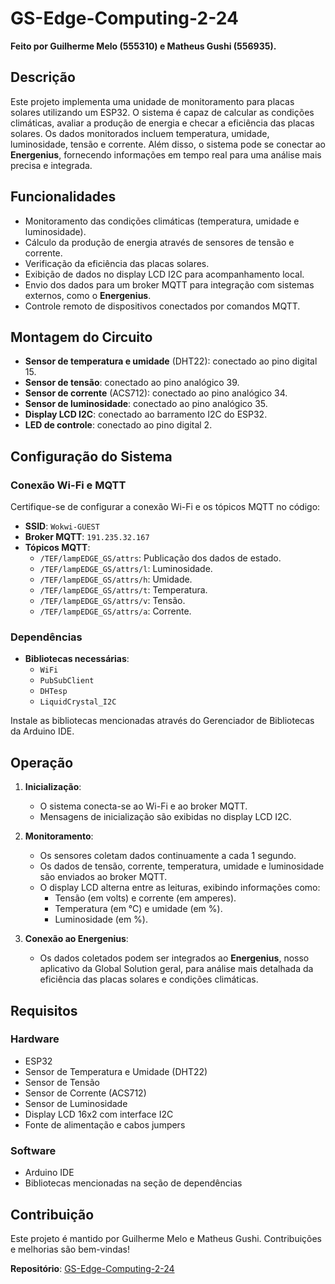 # GS-Edge-Computing-2-24  

**Feito por Guilherme Melo (555310) e Matheus Gushi (556935).**  

## Descrição  

Este projeto implementa uma unidade de monitoramento para placas solares utilizando um ESP32. O sistema é capaz de calcular as condições climáticas, avaliar a produção de energia e checar a eficiência das placas solares. Os dados monitorados incluem temperatura, umidade, luminosidade, tensão e corrente. Além disso, o sistema pode se conectar ao **Energenius**, fornecendo informações em tempo real para uma análise mais precisa e integrada.  

## Funcionalidades  

- Monitoramento das condições climáticas (temperatura, umidade e luminosidade).  
- Cálculo da produção de energia através de sensores de tensão e corrente.  
- Verificação da eficiência das placas solares.  
- Exibição de dados no display LCD I2C para acompanhamento local.  
- Envio dos dados para um broker MQTT para integração com sistemas externos, como o **Energenius**.  
- Controle remoto de dispositivos conectados por comandos MQTT.  

## Montagem do Circuito  

- **Sensor de temperatura e umidade** (DHT22): conectado ao pino digital 15.  
- **Sensor de tensão**: conectado ao pino analógico 39.  
- **Sensor de corrente** (ACS712): conectado ao pino analógico 34.  
- **Sensor de luminosidade**: conectado ao pino analógico 35.  
- **Display LCD I2C**: conectado ao barramento I2C do ESP32.  
- **LED de controle**: conectado ao pino digital 2.  

## Configuração do Sistema  

### Conexão Wi-Fi e MQTT  

Certifique-se de configurar a conexão Wi-Fi e os tópicos MQTT no código:  
- **SSID**: `Wokwi-GUEST`  
- **Broker MQTT**: `191.235.32.167`  
- **Tópicos MQTT**:  
  - `/TEF/lampEDGE_GS/attrs`: Publicação dos dados de estado.  
  - `/TEF/lampEDGE_GS/attrs/l`: Luminosidade.  
  - `/TEF/lampEDGE_GS/attrs/h`: Umidade.  
  - `/TEF/lampEDGE_GS/attrs/t`: Temperatura.  
  - `/TEF/lampEDGE_GS/attrs/v`: Tensão.  
  - `/TEF/lampEDGE_GS/attrs/a`: Corrente.  

### Dependências  

- **Bibliotecas necessárias**:  
  - `WiFi`  
  - `PubSubClient`  
  - `DHTesp`  
  - `LiquidCrystal_I2C`  

Instale as bibliotecas mencionadas através do Gerenciador de Bibliotecas da Arduino IDE.  

## Operação  

1. **Inicialização**:  
   - O sistema conecta-se ao Wi-Fi e ao broker MQTT.  
   - Mensagens de inicialização são exibidas no display LCD I2C.  

2. **Monitoramento**:  
   - Os sensores coletam dados continuamente a cada 1 segundo.  
   - Os dados de tensão, corrente, temperatura, umidade e luminosidade são enviados ao broker MQTT.  
   - O display LCD alterna entre as leituras, exibindo informações como:  
     - Tensão (em volts) e corrente (em amperes).  
     - Temperatura (em °C) e umidade (em %).  
     - Luminosidade (em %).  

3. **Conexão ao Energenius**:  
   - Os dados coletados podem ser integrados ao **Energenius**, nosso aplicativo da Global Solution geral, para análise mais detalhada da eficiência das placas solares e condições climáticas.

## Requisitos  

### Hardware  

- ESP32  
- Sensor de Temperatura e Umidade (DHT22)  
- Sensor de Tensão  
- Sensor de Corrente (ACS712)  
- Sensor de Luminosidade  
- Display LCD 16x2 com interface I2C  
- Fonte de alimentação e cabos jumpers  

### Software  

- Arduino IDE  
- Bibliotecas mencionadas na seção de dependências  

## Contribuição  

Este projeto é mantido por Guilherme Melo e Matheus Gushi. Contribuições e melhorias são bem-vindas!  

**Repositório**: [GS-Edge-Computing-2-24](https://github.com/gmelo21/GS-Edge-Computing-2-24)  
